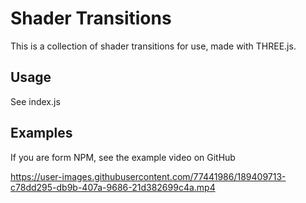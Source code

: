 
# Shader Transitions


This is a collection of shader transitions for use, made with THREE.js.


## Usage

See index.js 

## Examples

If you are form NPM, see the example video on GitHub

https://user-images.githubusercontent.com/77441986/189409713-c78dd295-db9b-407a-9686-21d382699c4a.mp4

